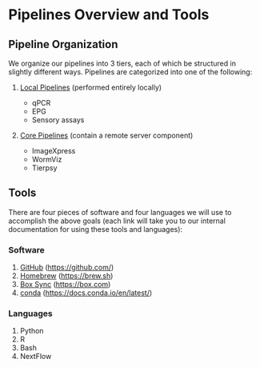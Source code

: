 # Pipelines Overview and Tools

## Pipeline Organization

We organize our pipelines into 3 tiers, each of which be structured in slightly different ways. Pipelines are categorized into one of the following:

1.  [Local Pipelines](local.md) (performed entirely locally)

    -   qPCR
    -   EPG
    -   Sensory assays

2.  [Core Pipelines](core.md) (contain a remote server component)

    -   ImageXpress
    -   WormViz
    -   Tierpsy

## Tools

There are four pieces of software and four languages we will use to accomplish the above goals (each link will take you to our internal documentation for using these tools and languages):

### Software

1.  [GitHub](github.md) (<https://github.com/>)
2.  [Homebrew](homebrew.md) (<https://brew.sh>)
3.  [Box Sync](box.md) (<https://box.com>)
4.  [conda](conda.md) (<https://docs.conda.io/en/latest/>)

### Languages

1.  Python
2.  R
3.  Bash
4.  NextFlow
